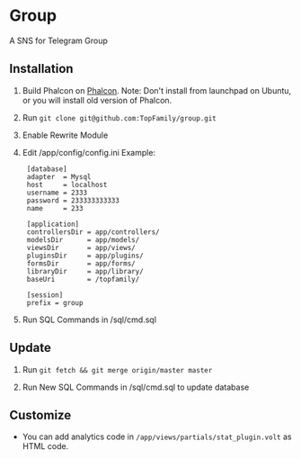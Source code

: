 # Group

A SNS for Telegram Group

## Installation

1. Build Phalcon on [Phalcon](https://www.phalconphp.com/en/download). Note: Don't install from launchpad on Ubuntu, or you will install old version of Phalcon.
2. Run `git clone git@github.com:TopFamily/group.git`
3. Enable Rewrite Module
4. Edit /app/config/config.ini
    Example:

        [database]
        adapter  = Mysql
        host     = localhost
        username = 2333
        password = 233333333333
        name     = 233

        [application]
        controllersDir = app/controllers/
        modelsDir      = app/models/
        viewsDir       = app/views/
        pluginsDir     = app/plugins/
        formsDir       = app/forms/
        libraryDir     = app/library/
        baseUri        = /topfamily/

        [session]
        prefix = group
5. Run SQL Commands in /sql/cmd.sql

## Update

1. Run `git fetch && git merge origin/master master`

2. Run New SQL Commands in /sql/cmd.sql to update database

## Customize

* You can add analytics code in `/app/views/partials/stat_plugin.volt` as HTML code.
